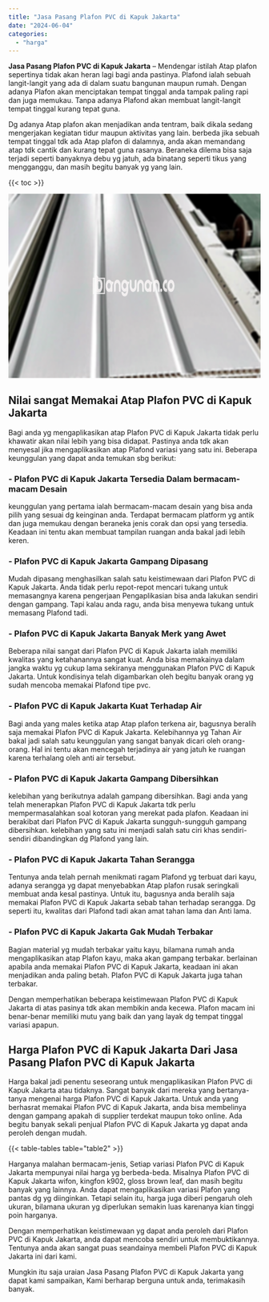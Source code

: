 ```yaml
---
title: "Jasa Pasang Plafon PVC di Kapuk Jakarta"
date: "2024-06-04"
categories: 
  - "harga"
---
```


**Jasa Pasang Plafon PVC di Kapuk Jakarta** – Mendengar istilah Atap plafon sepertinya tidak akan heran lagi bagi anda pastinya. Plafond ialah sebuah langit-langit yang ada di dalam suatu bangunan maupun rumah. Dengan adanya Plafon akan menciptakan tempat tinggal anda tampak paling rapi dan juga memukau. Tanpa adanya Plafond akan membuat langit-langit tempat tinggal kurang tepat guna.

Dg adanya Atap plafon akan menjadikan anda tentram, baik dikala sedang mengerjakan kegiatan tidur maupun aktivitas yang lain. berbeda jika sebuah tempat tinggal tdk ada Atap plafon di dalamnya, anda akan memandang atap tdk cantik dan kurang tepat guna rasanya. Beraneka dilema bisa saja terjadi seperti banyaknya debu yg jatuh, ada binatang seperti tikus yang mengganggu, dan masih begitu banyak yg yang lain.

{{< toc >}}

![Jasa Pasang Plafon PVC di Kapuk Jakarta](/images/flafond-pvc-murah11.png)

## Nilai sangat Memakai Atap Plafon PVC di Kapuk Jakarta

Bagi anda yg mengaplikasikan atap Plafon PVC di Kapuk Jakarta tidak perlu khawatir akan nilai lebih yang bisa didapat. Pastinya anda tdk akan menyesal jika mengaplikasikan atap Plafond variasi yang satu ini. Beberapa keunggulan yang dapat anda temukan sbg berikut:

### \- Plafon PVC di Kapuk Jakarta Tersedia Dalam bermacam-macam Desain

keunggulan yang pertama ialah bermacam-macam desain yang bisa anda pilih yang sesuai dg keinginan anda. Terdapat bermacam platform yg antik dan juga memukau dengan beraneka jenis corak dan opsi yang tersedia. Keadaan ini tentu akan membuat tampilan ruangan anda bakal jadi lebih keren.

### \- Plafon PVC di Kapuk Jakarta Gampang Dipasang

Mudah dipasang menghasilkan salah satu keistimewaan dari Plafon PVC di Kapuk Jakarta. Anda tidak perlu repot-repot mencari tukang untuk memasangnya karena pengerjaan Pengaplikasian bisa anda lakukan sendiri dengan gampang. Tapi kalau anda ragu, anda bisa menyewa tukang untuk memasang Plafond tadi.

### \- Plafon PVC di Kapuk Jakarta Banyak Merk yang Awet

Beberapa nilai sangat dari Plafon PVC di Kapuk Jakarta ialah memiliki kwalitas yang ketahanannya sangat kuat. Anda bisa memakainya dalam jangka waktu yg cukup lama sekiranya menggunakan Plafon PVC di Kapuk Jakarta. Untuk kondisinya telah digambarkan oleh begitu banyak orang yg sudah mencoba memakai Plafond tipe pvc.

### \- Plafon PVC di Kapuk Jakarta Kuat Terhadap Air

Bagi anda yang males ketika atap Atap plafon terkena air, bagusnya beralih saja memakai Plafon PVC di Kapuk Jakarta. Kelebihannya yg Tahan Air bakal jadi salah satu keunggulan yang sangat banyak dicari oleh orang-orang. Hal ini tentu akan mencegah terjadinya air yang jatuh ke ruangan karena terhalang oleh anti air tersebut.

### \- Plafon PVC di Kapuk Jakarta Gampang Dibersihkan

kelebihan yang berikutnya adalah gampang dibersihkan. Bagi anda yang telah menerapkan Plafon PVC di Kapuk Jakarta tdk perlu mempermasalahkan soal kotoran yang merekat pada plafon. Keadaan ini berakibat dari Plafon PVC di Kapuk Jakarta sungguh-sungguh gampang dibersihkan. kelebihan yang satu ini menjadi salah satu ciri khas sendiri-sendiri dibandingkan dg Plafond yang lain.

### \- Plafon PVC di Kapuk Jakarta Tahan Serangga

Tentunya anda telah pernah menikmati ragam Plafond yg terbuat dari kayu, adanya serangga yg dapat menyebabkan Atap plafon rusak seringkali membuat anda kesal pastinya. Untuk itu, bagusnya anda beralih saja memakai Plafon PVC di Kapuk Jakarta sebab tahan terhadap serangga. Dg seperti itu, kwalitas dari Plafond tadi akan amat tahan lama dan Anti lama.

### \- Plafon PVC di Kapuk Jakarta Gak Mudah Terbakar

Bagian material yg mudah terbakar yaitu kayu, bilamana rumah anda mengaplikasikan atap Plafon kayu, maka akan gampang terbakar. berlainan apabila anda memakai Plafon PVC di Kapuk Jakarta, keadaan ini akan menjadikan anda paling betah. Plafon PVC di Kapuk Jakarta juga tahan terbakar.

Dengan memperhatikan beberapa keistimewaan Plafon PVC di Kapuk Jakarta di atas pasinya tdk akan membikin anda kecewa. Plafon macam ini benar-benar memiliki mutu yang baik dan yang layak dg tempat tinggal variasi apapun.

## Harga Plafon PVC di Kapuk Jakarta Dari Jasa Pasang Plafon PVC di Kapuk Jakarta

Harga bakal jadi penentu seseorang untuk mengaplikasikan Plafon PVC di Kapuk Jakarta atau tidaknya. Sangat banyak dari mereka yang bertanya-tanya mengenai harga Plafon PVC di Kapuk Jakarta. Untuk anda yang berhasrat memakai Plafon PVC di Kapuk Jakarta, anda bisa membelinya dengan gampang apakah di supplier terdekat maupun toko online. Ada begitu banyak sekali penjual Plafon PVC di Kapuk Jakarta yg dapat anda peroleh dengan mudah.

{{< table-tables table="table2" >}}

Harganya malahan bermacam-jenis, Setiap variasi Plafon PVC di Kapuk Jakarta mempunyai nilai harga yg berbeda-beda. Misalnya Plafon PVC di Kapuk Jakarta wifon, kingfon k902, gloss brown leaf, dan masih begitu banyak yang lainnya. Anda dapat mengaplikasikan variasi Plafon yang pantas dg yg diinginkan. Tetapi selain itu, harga juga diberi pengaruh oleh ukuran, bilamana ukuran yg diperlukan semakin luas karenanya kian tinggi poin harganya.

Dengan memperhatikan keistimewaan yg dapat anda peroleh dari Plafon PVC di Kapuk Jakarta, anda dapat mencoba sendiri untuk membuktikannya. Tentunya anda akan sangat puas seandainya membeli Plafon PVC di Kapuk Jakarta ini dari kami.

Mungkin itu saja uraian Jasa Pasang Plafon PVC di Kapuk Jakarta yang dapat kami sampaikan, Kami berharap berguna untuk anda, terimakasih banyak.
